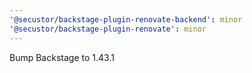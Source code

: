 ```yaml
---
'@secustor/backstage-plugin-renovate-backend': minor
'@secustor/backstage-plugin-renovate': minor
---
```


Bump Backstage to 1.43.1
